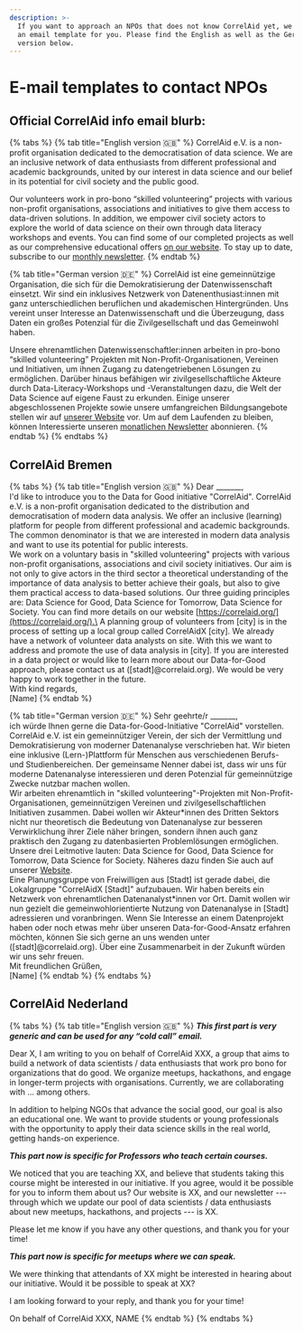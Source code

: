 ```yaml
---
description: >-
  If you want to approach an NPOs that does not know CorrelAid yet, we prepared
  an email template for you. Please find the English as well as the German
  version below.
---
```


# E-mail templates to contact NPOs

## Official CorrelAid info email blurb:

{% tabs %}
{% tab title="English version 🇬🇧" %}
CorrelAid e.V. is a non-profit organisation dedicated to the democratisation of data science. We are an inclusive network of data enthusiasts from different professional and academic backgrounds, united by our interest in data science and our belief in its potential for civil society and the public good.

Our volunteers work in pro-bono “skilled volunteering” projects with various non-profit organisations, associations and initiatives to give them access to data-driven solutions. In addition, we empower civil society actors to explore the world of data science on their own through data literacy workshops and events. You can find some of our completed projects as well as our comprehensive educational offers [on our website](https://correlaid.org/). To stay up to date, subscribe to our [monthly newsletter](https://correlaid.us12.list-manage.com/subscribe?u=b294bf2834adf5d89bdd2dd5a\&id=175fade988).
{% endtab %}

{% tab title="German version 🇩🇪" %}
CorrelAid ist eine gemeinnützige Organisation, die sich für die Demokratisierung der Datenwissenschaft einsetzt. Wir sind ein inklusives Netzwerk von Datenenthusiast:innen mit ganz unterschiedlichen beruflichen und akademischen Hintergründen. Uns vereint unser Interesse an Datenwissenschaft und die Überzeugung, dass Daten ein großes Potenzial für die Zivilgesellschaft und das Gemeinwohl haben.

Unsere ehrenamtlichen Datenwissenschaftler:innen arbeiten in pro-bono “skilled volunteering” Projekten mit Non-Profit-Organisationen, Vereinen und Initiativen, um ihnen Zugang zu datengetriebenen Lösungen zu ermöglichen. Darüber hinaus befähigen wir zivilgesellschaftliche Akteure durch Data-Literacy-Workshops und -Veranstaltungen dazu, die Welt der Data Science auf eigene Faust zu erkunden. Einige unserer abgeschlossenen Projekte sowie unsere umfangreichen Bildungsangebote stellen wir auf [unserer Website](https://correlaid.org/) vor. Um auf dem Laufenden zu bleiben, können Interessierte unseren [monatlichen Newsletter](https://correlaid.us12.list-manage.com/subscribe?u=b294bf2834adf5d89bdd2dd5a\&id=175fade988) abonnieren.
{% endtab %}
{% endtabs %}

## CorrelAid Bremen

{% tabs %}
{% tab title="English version 🇬🇧" %}
Dear \_\_\_\_\_\_\_,\
I'd like to introduce you to the Data for Good initiative "CorrelAid". CorrelAid e.V. is a non-profit organisation dedicated to the distribution and democratisation of modern data analysis. We offer an inclusive (learning) platform for people from different professional and academic backgrounds. The common denominator is that we are interested in modern data analysis and want to use its potential for public interests.\
We work on a voluntary basis in "skilled volunteering" projects with various non-profit organisations, associations and civil society initiatives. Our aim is not only to give actors in the third sector a theoretical understanding of the importance of data analysis to better achieve their goals, but also to give them practical access to data-based solutions. Our three guiding principles are: Data Science for Good, Data Science for Tomorrow, Data Science for Society. You can find more details on our website [https://correlaid.org/](https://correlaid.org/).\
A planning group of volunteers from \[city] is in the process of setting up a local group called CorrelAidX \[city]. We already have a network of volunteer data analysts on site. With this we want to address and promote the use of data analysis in \[city]. If you are interested in a data project or would like to learn more about our Data-for-Good approach, please contact us at (\[stadt]@correlaid.org). We would be very happy to work together in the future.\
With kind regards,\
\[Name]
{% endtab %}

{% tab title="German version 🇩🇪" %}
Sehr geehrte/r \_\_\_\_\_\_\_,\
ich würde Ihnen gerne die Data-for-Good-Initiative "CorrelAid" vorstellen. CorrelAid e.V. ist ein gemeinnütziger Verein, der sich der Vermittlung und Demokratisierung von moderner Datenanalyse verschrieben hat. Wir bieten eine inklusive (Lern-)Plattform für Menschen aus verschiedenen Berufs- und Studienbereichen. Der gemeinsame Nenner dabei ist, dass wir uns für moderne Datenanalyse interessieren und deren Potenzial für gemeinnützige Zwecke nutzbar machen wollen.\
Wir arbeiten ehrenamtlich in "skilled volunteering"-Projekten mit Non-Profit-Organisationen, gemeinnützigen Vereinen und zivilgesellschaftlichen Initiativen zusammen. Dabei wollen wir Akteur\*innen des Dritten Sektors nicht nur theoretisch die Bedeutung von Datenanalyse zur besseren Verwirklichung ihrer Ziele näher bringen, sondern ihnen auch ganz praktisch den Zugang zu datenbasierten Problemlösungen ermöglichen. Unsere drei Leitmotive lauten: Data Science for Good, Data Science for Tomorrow, Data Science for Society. Näheres dazu finden Sie auch auf unserer [Website](https://correlaid.org/).\
Eine Planungsgruppe von Freiwilligen aus \[Stadt] ist gerade dabei, die Lokalgruppe "CorrelAidX \[Stadt]" aufzubauen. Wir haben bereits ein Netzwerk von ehrenamtlichen Datenanalyst\*innen vor Ort. Damit wollen wir nun gezielt die gemeinwohlorientierte Nutzung von Datenanalyse in \[Stadt] adressieren und voranbringen. Wenn Sie Interesse an einem Datenprojekt haben oder noch etwas mehr über unseren Data-for-Good-Ansatz erfahren möchten, können Sie sich gerne an uns wenden unter (\[stadt]@correlaid.org). Über eine Zusammenarbeit in der Zukunft würden wir uns sehr freuen.\
Mit freundlichen Grüßen,\
\[Name]
{% endtab %}
{% endtabs %}

## CorrelAid Nederland

{% tabs %}
{% tab title="English version 🇬🇧" %}
_**This first part is very generic and can be used for any “cold call” email.**_

Dear X, I am writing to you on behalf of CorrelAid XXX, a group that aims to build a network of data scientists / data enthusiasts that work pro bono for organizations that do good. We organize meetups, hackathons, and engage in longer-term projects with organisations. Currently, we are collaborating with ... among others.

In addition to helping NGOs that advance the social good, our goal is also an educational one. We want to provide students or young professionals with the opportunity to apply their data science skills in the real world, getting hands-on experience.

_**This part now is specific for Professors who teach certain courses.**_

We noticed that you are teaching XX, and believe that students taking this course might be interested in our initiative. If you agree, would it be possible for you to inform them about us? Our website is XX, and our newsletter --- through which we update our pool of data scientists / data enthusiasts about new meetups, hackathons, and projects --- is XX.

Please let me know if you have any other questions, and thank you for your time!

_**This part now is specific for meetups where we can speak.**_

We were thinking that attendants of XX might be interested in hearing about our initiative. Would it be possible to speak at XX?

I am looking forward to your reply, and thank you for your time!

On behalf of CorrelAid XXX, NAME
{% endtab %}
{% endtabs %}

